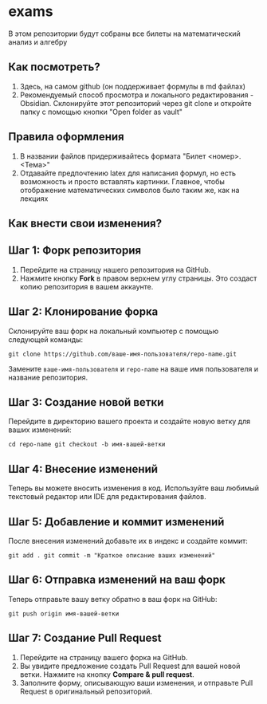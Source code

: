 # exams
В этом репозитории будут собраны все билеты на математический анализ и алгебру

## Как посмотреть?
1. Здесь, на самом github (он поддерживает формулы в md файлах)
2. Рекомендуемый способ просмотра и локального редактирования - Obsidian. Склонируйте этот репозиторий через git clone и откройте папку с помощью кнопки "Open folder as vault"

## Правила оформления
1. В названии файлов придерживайтесь формата "Билет <номер>. <Тема>"
2. Отдавайте предпочтению latex для написания формул, но есть возможность и просто вставлять картинки. Главное, чтобы отображение математических символов было таким же, как на лекциях

## Как внести свои изменения?
## Шаг 1: Форк репозитория

1. Перейдите на страницу нашего репозитория на GitHub.
2. Нажмите кнопку **Fork** в правом верхнем углу страницы. Это создаст копию репозитория в вашем аккаунте.

## Шаг 2: Клонирование форка

Склонируйте ваш форк на локальный компьютер с помощью следующей команды:

`git clone https://github.com/ваше-имя-пользователя/repo-name.git`

Замените `ваше-имя-пользователя` и `repo-name` на ваше имя пользователя и название репозитория.

## Шаг 3: Создание новой ветки

Перейдите в директорию вашего проекта и создайте новую ветку для ваших изменений:

`cd repo-name git checkout -b имя-вашей-ветки`

## Шаг 4: Внесение изменений

Теперь вы можете вносить изменения в код. Используйте ваш любимый текстовый редактор или IDE для редактирования файлов.

## Шаг 5: Добавление и коммит изменений

После внесения изменений добавьте их в индекс и создайте коммит:

`git add . git commit -m "Краткое описание ваших изменений"`

## Шаг 6: Отправка изменений на ваш форк

Теперь отправьте вашу ветку обратно в ваш форк на GitHub:

`git push origin имя-вашей-ветки`

## Шаг 7: Создание Pull Request

1. Перейдите на страницу вашего форка на GitHub.
2. Вы увидите предложение создать Pull Request для вашей новой ветки. Нажмите на кнопку **Compare & pull request**.
3. Заполните форму, описывающую ваши изменения, и отправьте Pull Request в оригинальный репозиторий.
